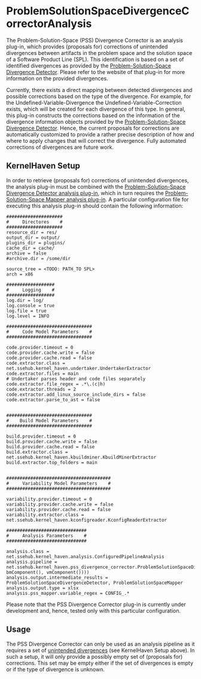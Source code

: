 # ProblemSolutionSpaceDivergenceCorrectorAnalysis
The Problem-Solution-Space (PSS) Divergence Corrector is an analysis plug-in, which provides (proposals for) corrections of unintended divergences between artifacts in the problem space and the solution space of a Software Product Line (SPL). This identification is based on a set of identified divergences as provided by the [Problem-Solution-Space Divergence Detector](https://github.com/KernelHaven/ProblemSolutionSpaceDivergenceDetectorAnalysis). Please refer to the website of that plug-in for more information on the provided divergences.

Currently, there exists a direct mapping between detected divergences and possible corrections based on the type of the divergence. For example, for the Undefined-Variable-Divergence the Undefined-Variable-Correction exists, which will be created for each divergence of this type. In general, this plug-in constructs the corrections based on the information of the divergence information objects provided by the [Problem-Solution-Space Divergence Detector](https://github.com/KernelHaven/ProblemSolutionSpaceDivergenceDetectorAnalysis). Hence, the current proposals for corrections are automatically customized to provide a rather precise description of how and where to apply changes that will correct the divergence. Fully automated corrections of divergences are future work.

## KernelHaven Setup
In order to retrieve (proposals for) corrections of unintended divergences, the analysis plug-in must be combined with the [Problem-Solution-Space Divergence Detector analysis plug-in](https://github.com/KernelHaven/ProblemSolutionSpaceDivergenceDetectorAnalysis), which in turn requires the [Problem-Solution-Space Mapper analysis plug-in](https://github.com/KernelHaven/ProblemSolutionSpaceMapperAnalysis). A particular configuration file for executing this analysis plug-in should contain the following information:

```
#####################
#     Directores    #
#####################
resource_dir = res/
output_dir = output/
plugins_dir = plugins/
cache_dir = cache/
archive = false
#archive.dir = /some/dir

source_tree = <TODO: PATH_TO SPL>
arch = x86

##################
#     Logging    #
##################
log.dir = log/
log.console = true
log.file = true
log.level = INFO

################################
#     Code Model Parameters    #
################################

code.provider.timeout = 0
code.provider.cache.write = false
code.provider.cache.read = false
code.extractor.class =  net.ssehub.kernel_haven.undertaker.UndertakerExtractor
code.extractor.files = main
# Undertaker parses header and code files separately
code.extractor.file_regex = .*\.(c|h)
code.extractor.threads = 2
code.extractor.add_linux_source_include_dirs = false
code.extractor.parse_to_ast = false


################################
#    Build Model Parameters    #
################################

build.provider.timeout = 0
build.provider.cache.write = false
build.provider.cache.read = false
build.extractor.class = net.ssehub.kernel_haven.kbuildminer.KbuildMinerExtractor
build.extractor.top_folders = main


#######################################
#     Variability Model Parameters    #
#######################################

variability.provider.timeout = 0
variability.provider.cache.write = false
variability.provider.cache.read = false
variability.extractor.class = net.ssehub.kernel_haven.kconfigreader.KconfigReaderExtractor

##############################
#     Analysis Parameters    #
##############################

analysis.class = net.ssehub.kernel_haven.analysis.ConfiguredPipelineAnalysis
analysis.pipeline = net.ssehub.kernel_haven.pss_divergence_corrector.ProblemSolutionSpaceDivergenceCorrector(net.ssehub.kernel_haven.pss_divergence_detector.ProblemSolutionSpaceDivergenceDetector(net.ssehub.kernel_haven.pss_mapper.ProblemSolutionSpaceMapper(cmComponent(), bmComponent(), vmComponent())))
analysis.output.intermediate_results = ProblemSolutionSpaceDivergenceDetector, ProblemSolutionSpaceMapper
analysis.output.type = xlsx
analysis.pss_mapper.variable_regex = CONFIG_.*
```

Please note that the PSS Divergence Corrector plug-in is currently under development and, hence, tested only with this particular configuration.

## Usage
The PSS Divergence Corrector can only be used as an analysis pipeline as it requires a set of [unintended divergences](https://github.com/KernelHaven/ProblemSolutionSpaceDivergenceDetectorAnalysis) (see KernelHaven Setup above). In such a setup, it will only provide a possibly empty set of (proposals for) corrections. This set may be empty either if the set of divergences is empty or if the type of divergence is unknown.
